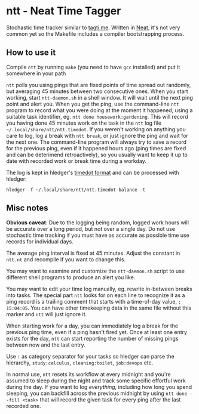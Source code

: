 # ntt - Neat Time Tagger

Stochastic time tracker similar to [tagti.me](http://tagti.me/).
Written in [Neat](https://neat-lang.github.io/), it's not very common yet so the Makefile includes a compiler bootstrapping process.

## How to use it

Compile `ntt` by running `make` (you need to have `gcc` installed) and put it somewhere in your path

`ntt` polls you using pings that are fixed points of time spread out randomly, but averaging 45 minutes between two consecutive ones.
When you start working, start `ntt-daemon.sh` in a shell window.
It will wait until the next ping point and alert you.
When you get the ping, use the command-line `ntt` program to record what you were doing at the moment it happened, using a suitable task identifier, eg. `ntt done housework:gardening`.
This will record you having done 45 minutes work on the task in the `ntt` log file `~/.local/share/ntt/ntt.timedot`.
If you weren't working on anything you care to log, log a break with `ntt break`, or just ignore the ping and wait for the next one.
The command-line program will always try to save a record for the previous ping, even if it happened hours ago (ping times are fixed and can be deterimend retroactively), so you usually want to keep it up to date with recorded work or break time during a workday.

The log is kept in hledger's [timedot format](https://hledger.org/time-planning.html) and can be processed with hledger:

```
hledger -f ~/.local/share/ntt/ntt.timedot balance -t
```

## Misc notes

**Obvious caveat**: Due to the logging being random, logged work hours will be accurate over a long period, but not over a single day.
Do not use stochastic time tracking if you must have as accurate as possible time use records for individual days.

The average ping interval is fixed at 45 minutes.
Adjust the constant in `ntt.nt` and recompile if you want to change this.

You may want to examine and customize the `ntt-daemon.sh` script to use different shell programs to produce an alert you like.

You may want to edit your time log manually, eg. rewrite in-between breaks into tasks.
The special part `ntt` looks for on each line to recognize it as a ping record is a trailing comment that starts with a time-of-day value, `; 15:04:05`.
You can have other timekeeping data in the same file without this marker and `ntt` will just ignore it.

When starting work for a day, you can immediately log a break for the previous ping time, even if a ping hasn't fired yet.
Once at least one entry exists for the day, `ntt` can start reporting the number of missing pings between now and the last entry.

Use `:` as category separator for your tasks so hledger can parse the hierarchy, `study:calculus`, `cleaning:toilet`, `job:devops` etc.

In normal use, `ntt` resets its workflow at every midnight and you're assumed to sleep during the night and track some specific effortful work during the day.
If you want to log *everything*, including how long you spend sleeping, you can backfill across the previous midnight by using `ntt done --fill <task>` that will record the given task for every ping after the last recorded one.

